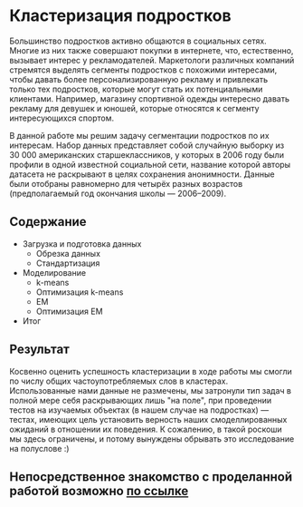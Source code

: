 # Кластеризация подростков

Большинство подростков активно общаются в социальных сетях. Многие из них также совершают покупки в интернете, что,
естественно, вызывает интерес у рекламодателей. Маркетологи различных компаний стремятся выделять сегменты подростков
с похожими интересами, чтобы давать более персонализированную рекламу и привлекать только тех подростков, которые могут
стать их потенциальными клиентами. Например, магазину спортивной одежды интересно давать рекламу для девушек и юношей,
которые относятся к сегменту интересующихся спортом.

В данной работе мы решим задачу сегментации подростков по их интересам. Набор данных представляет собой случайную выборку
из 30 000 американских старшеклассников, у которых в 2006 году были профили в одной известной социальной сети, название
которой авторы датасета не раскрывают в целях сохранения анонимности. Данные были отобраны равномерно для четырёх разных
возрастов (предполагаемый год окончания школы — 2006–2009).

## Содержание

* Загрузка и подготовка данных
  - Обрезка данных
  - Стандартизация
* Моделирование
  - k-means
  - Оптимизация k-means
  - EM
  - Оптимизация EM
* Итог

## Результат 

Косвенно оценить успешность кластеризации в ходе работы мы смогли по числу общих частоупотребляемых слов в кластерах.
Использованные нами данные не размечены, мы затронули тип задач в полной мере себя раскрывающих лишь "на поле", при проведении
тестов на изучаемых объектах (в нашем случае на подростках) — тестах, имеющих цель установить верность наших смоделлированных
ожиданий в отношении их поведения. К сожалению, в такой роскоши мы здесь ограничены, и потому вынуждены обрывать это исследование
на полуслове :)

## Непосредственное знакомство с проделанной работой возможно [по ссылке](https://github.com/khav-i/ml_works/blob/master/Teenagers's%20clustering/teenagers's_clustering.ipynb)
